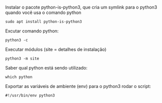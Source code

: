 Instalar o pacote python-is-python3, que cria um symlink para o python3 quando você usa o comando python
```
sudo apt install python-is-python3
```

Excutar comando python:
```
python3 -c
```

Executar módulos (site = detalhes de instalação)
```
python3 -m site
```

Saber qual python está sendo utilizado:
```
which python
```

Exportar as variáveis de ambiente (env) para o python3 rodar o script:
```
#!/usr/bin/env python3
```
